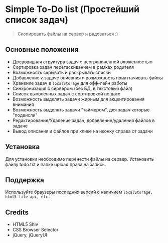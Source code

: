 # Simple To-Do list (Простейший список задач)
> Скопировать файлы на сервер и радоваться :)


## Основные положения
 * Древовидная структура задач с неограниченной вложенностью
 * Сортировка задач перетаскиванием в рамках родителя
 * Возможность скрывать и раскрывать списки
 * Добавление к задаче описания и возможность приаттачивать файлы
 * Хранение задач в `localStorage` для офф-лайн работы
 * Синхронизация с сервером (без БД, в текстовый файл)
 * Список выполенных задач с сортировкой по дате
 * Возможность выделять задачи жирным для акцентирования внимания
 * Возможность выделять задачи "таймером", для задач которые "подвисли"
 * Редактирование/Удаление задач, добавление/удаления файлов в задаче
 * Вывод описания и файлов при клике на иконку справа от задачи

## Установка
Для установки необходимо перенести файлы на сервер. Установить файлу todo.txt и папке upload права на запись.


## Поддержка
Используйте браузеры последних версий с наличием `localStorage, html5 file api, etc.`


## Credits
* HTML5 Shiv
* CSS Browser Selector
* jQuery, jQueryUI
